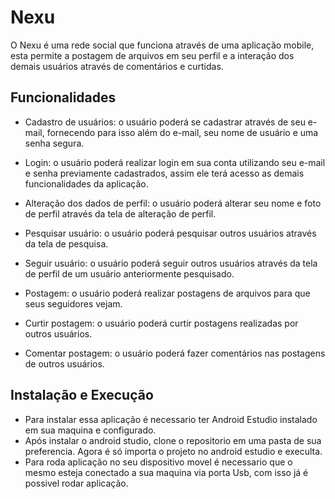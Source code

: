 # Nexu

O Nexu é uma rede social que funciona através de uma aplicação mobile, esta permite a postagem de arquivos em seu perfil e a interação dos demais usuários através de comentários e curtidas.

## Funcionalidades
* Cadastro de usuários: o usuário poderá se cadastrar através de seu e-mail, fornecendo para isso além do e-mail, seu nome de usuário e uma senha segura.



* Login: o usuário poderá realizar login em sua conta utilizando seu e-mail e senha previamente cadastrados, assim ele terá acesso as demais funcionalidades da aplicação.



* Alteração dos dados de perfil: o usuário poderá alterar seu nome e foto de perfil através da tela de alteração de perfil.



* Pesquisar usuário: o usuário poderá pesquisar outros usuários através da tela de pesquisa.



* Seguir usuário: o usuário poderá seguir outros usuários através da tela de perfil de um usuário anteriormente pesquisado.



* Postagem: o usuário poderá realizar postagens de arquivos para que seus seguidores vejam.



* Curtir postagem: o usuário poderá curtir postagens realizadas por outros usuários.



* Comentar postagem: o usuário poderá fazer comentários nas postagens de outros usuários.

## Instalação e Execução
* Para instalar essa aplicação é necessario ter Android Estudio instalado em sua maquina e configurado.
* Após instalar o android studio, clone o repositorio em uma pasta de sua preferencia. Agora é só importa o projeto no android estudio e execulta.
* Para roda aplicação no seu dispositivo movel é  necessario que o mesmo esteja conectado a sua maquina via porta Usb, com isso já é possivel rodar aplicação.
